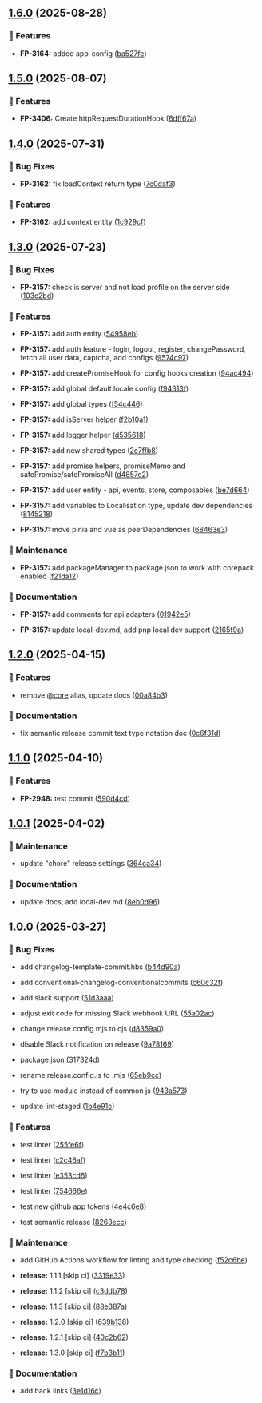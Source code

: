 ## [1.6.0](https://github.com/upstars-global/front-platform-core/compare/v1.5.0...v1.6.0) (2025-08-28)

### 🚀 Features

* **FP-3164:** added app-config
 ([ba527fe](https://github.com/upstars-global/front-platform-core/commit/ba527fe83bc277f1135d7b05ec0f403969fc355e))

## [1.5.0](https://github.com/upstars-global/front-platform-core/compare/v1.4.0...v1.5.0) (2025-08-07)

### 🚀 Features

* **FP-3406:** Create httpRequestDurationHook
 ([6dff67a](https://github.com/upstars-global/front-platform-core/commit/6dff67aa90a247e057a93c9ccc976f62293f040b))

## [1.4.0](https://github.com/upstars-global/front-platform-core/compare/v1.3.0...v1.4.0) (2025-07-31)

### 🐛 Bug Fixes

* **FP-3162:** fix loadContext return type
 ([7c0daf3](https://github.com/upstars-global/front-platform-core/commit/7c0daf32b1b900bb6e956a94161bc896196d7de2))



### 🚀 Features

* **FP-3162:** add context entity
 ([1c929cf](https://github.com/upstars-global/front-platform-core/commit/1c929cf204e951ff002001914ed33223e25757c1))

## [1.3.0](https://github.com/upstars-global/front-platform-core/compare/v1.2.0...v1.3.0) (2025-07-23)

### 🐛 Bug Fixes

* **FP-3157:** check is server and not load profile on the server side
 ([103c2bd](https://github.com/upstars-global/front-platform-core/commit/103c2bd301274fd551f7388d2fc06d3138cd4526))



### 🚀 Features

* **FP-3157:** add auth entity
 ([54958eb](https://github.com/upstars-global/front-platform-core/commit/54958eb869f6b55535a8eadd90ebd9689185a6d7))


* **FP-3157:** add auth feature - login, logout, register, changePassword, fetch all user data, captcha, add configs
 ([9574c97](https://github.com/upstars-global/front-platform-core/commit/9574c976503a1c1b2855aa92727966a68e61e8d1))


* **FP-3157:** add createPromiseHook for config hooks creation
 ([94ac494](https://github.com/upstars-global/front-platform-core/commit/94ac4943df6cd2ad54210fd3821b229d0f42c91a))


* **FP-3157:** add global default locale config
 ([f94313f](https://github.com/upstars-global/front-platform-core/commit/f94313f4cbcd9000f7a55441250322831c0259b2))


* **FP-3157:** add global types
 ([f54c446](https://github.com/upstars-global/front-platform-core/commit/f54c4469a4be8704f3538f5637e5f2228eb089f4))


* **FP-3157:** add isServer helper
 ([f2b10a1](https://github.com/upstars-global/front-platform-core/commit/f2b10a1184f4db2b3adc01b1b3e29452a85ac4a3))


* **FP-3157:** add logger helper
 ([d535618](https://github.com/upstars-global/front-platform-core/commit/d5356185d260598f0164b490ff1d386406e98645))


* **FP-3157:** add new shared types
 ([2e7ffb8](https://github.com/upstars-global/front-platform-core/commit/2e7ffb87950e65f2751be942c710a16b013f799e))


* **FP-3157:** add promise helpers, promiseMemo and safePromise/safePromiseAll
 ([d4857e2](https://github.com/upstars-global/front-platform-core/commit/d4857e2da94edee52dd58b7881fb7c1b1b058972))


* **FP-3157:** add user entity - api, events, store, composables
 ([be7d664](https://github.com/upstars-global/front-platform-core/commit/be7d664b758fd713c6c4e2132cd1cf47ab8d8fa4))


* **FP-3157:** add variables to Localisation type, update dev dependencies
 ([8145218](https://github.com/upstars-global/front-platform-core/commit/8145218875642f339bd508e6000baec2de665565))


* **FP-3157:** move pinia and vue as peerDependencies
 ([68463e3](https://github.com/upstars-global/front-platform-core/commit/68463e3502b5ea16bd98d794c42bfb61cc73dd6a))



### 🔧 Maintenance

* **FP-3157:** add packageManager to package.json to work with corepack enabled
 ([f21da12](https://github.com/upstars-global/front-platform-core/commit/f21da129946aa907952d7922c56407049c554a97))



### 📖 Documentation

* **FP-3157:** add comments for api adapters
 ([01942e5](https://github.com/upstars-global/front-platform-core/commit/01942e5eca6fb4f087752d4a815a513b13eaea3d))


* **FP-3157:** update local-dev.md, add pnp local dev support
 ([2165f9a](https://github.com/upstars-global/front-platform-core/commit/2165f9afd2c2cf0188109148340f8ac52a3e399b))

## [1.2.0](https://github.com/upstars-global/front-platform-core/compare/v1.1.0...v1.2.0) (2025-04-15)

### 🚀 Features

* remove [@core](https://github.com/core) alias, update docs
 ([00a84b3](https://github.com/upstars-global/front-platform-core/commit/00a84b353e32365e8e6775e587b9a4e58db66c26))



### 📖 Documentation

* fix semantic release commit text type notation doc
 ([0c6f31d](https://github.com/upstars-global/front-platform-core/commit/0c6f31da69b3f4192bf193a12cc85c2bdcc09d67))

## [1.1.0](https://github.com/upstars-global/front-platform-core/compare/v1.0.1...v1.1.0) (2025-04-10)

### 🚀 Features

* **FP-2948:** test commit
 ([590d4cd](https://github.com/upstars-global/front-platform-core/commit/590d4cd01afdef3a7874860e3a5ef793aeb8995f))

## [1.0.1](https://github.com/upstars-global/front-platform-core/compare/v1.0.0...v1.0.1) (2025-04-02)

### 🔧 Maintenance

* update "chore" release settings
 ([364ca34](https://github.com/upstars-global/front-platform-core/commit/364ca34de9aa6987ebf8a7467c10f08da54a1b01))



### 📖 Documentation

* update docs, add local-dev.md
 ([8eb0d96](https://github.com/upstars-global/front-platform-core/commit/8eb0d96013fe74cfddb0fee29c23ed3867234881))

## 1.0.0 (2025-03-27)

### 🐛 Bug Fixes

* add changelog-template-commit.hbs
 ([b44d90a](https://github.com/upstars-global/front-platform-core/commit/b44d90a78eae593d21bac226a7bbbce148899761))


* add conventional-changelog-conventionalcommits
 ([c60c32f](https://github.com/upstars-global/front-platform-core/commit/c60c32f6baf4a114b3b7c2f5646ca12093751d73))


* add slack support
 ([51d3aaa](https://github.com/upstars-global/front-platform-core/commit/51d3aaab2b836a73132d66aa9c56674aade5faf7))


* adjust exit code for missing Slack webhook URL
 ([55a02ac](https://github.com/upstars-global/front-platform-core/commit/55a02acf8c74bee5b93fe8900b8b12d2e54c2d85))


* change release.config.mjs to cjs
 ([d8359a0](https://github.com/upstars-global/front-platform-core/commit/d8359a03b7d48aed4a1b16e63440b7b71a71c478))


* disable Slack notification on release
 ([9a78169](https://github.com/upstars-global/front-platform-core/commit/9a78169c024a769cf39b44e836377b1d3769c923))


* package.json
 ([317324d](https://github.com/upstars-global/front-platform-core/commit/317324da39876f71b1d3462314cbcac80b7429b6))


* rename release.config.js to .mjs
 ([65eb9cc](https://github.com/upstars-global/front-platform-core/commit/65eb9cc24935924adbb7e64a16291bfb8c82c496))


* try to use module instead of common js
 ([943a573](https://github.com/upstars-global/front-platform-core/commit/943a57371785ff9940dcdf895ecbd96b6cd6b2e6))


* update lint-staged
 ([1b4e91c](https://github.com/upstars-global/front-platform-core/commit/1b4e91c4ac969c8e0462e10644c1de9367d94020))



### 🚀 Features

* test linter
 ([255fe6f](https://github.com/upstars-global/front-platform-core/commit/255fe6f5f7b28c65749feff9ba782a2218322c2d))


* test linter
 ([c2c46af](https://github.com/upstars-global/front-platform-core/commit/c2c46af309c6a66f1c9c7691dde111ee4a741bb5))


* test linter
 ([e353cd6](https://github.com/upstars-global/front-platform-core/commit/e353cd6a7f57fbdbb0a37912dd85c247bea8e9cc))


* test linter
 ([754666e](https://github.com/upstars-global/front-platform-core/commit/754666e8e57b654ebc42980bc5b57721b22e8938))


* test new github app tokens
 ([4e4c6e8](https://github.com/upstars-global/front-platform-core/commit/4e4c6e8bbfa39254c39e32326849216af70add0e))


* test semantic release
 ([8263ecc](https://github.com/upstars-global/front-platform-core/commit/8263ecc6310ffdaf184fc247c8880fdd25277697))



### 🔧 Maintenance

* add GitHub Actions workflow for linting and type checking
 ([f52c6be](https://github.com/upstars-global/front-platform-core/commit/f52c6bed72156902fd5748116dd5daeea7ae4afd))


* **release:** 1.1.1 [skip ci]
 ([3319e33](https://github.com/upstars-global/front-platform-core/commit/3319e335aa9162122340e969be36cbd5e4992882))


* **release:** 1.1.2 [skip ci]
 ([c3ddb78](https://github.com/upstars-global/front-platform-core/commit/c3ddb78b2fcae033593f13a05f6b492f4335fbd9))


* **release:** 1.1.3 [skip ci]
 ([88e387a](https://github.com/upstars-global/front-platform-core/commit/88e387a4a5ff1a3717bfec7737f38bec6c571167))


* **release:** 1.2.0 [skip ci]
 ([639b138](https://github.com/upstars-global/front-platform-core/commit/639b138aa84bd362597224e0571d115b7c11161f))


* **release:** 1.2.1 [skip ci]
 ([40c2b62](https://github.com/upstars-global/front-platform-core/commit/40c2b6215e7f77ebacfcdc5329abfefd10e5216b))


* **release:** 1.3.0 [skip ci]
 ([f7b3b11](https://github.com/upstars-global/front-platform-core/commit/f7b3b1165ba4c210729ae1bdd1c7f5b47b2820f5))



### 📖 Documentation

* add back links
 ([3e1d16c](https://github.com/upstars-global/front-platform-core/commit/3e1d16c70b2b434c467c3c1ab04df09fe2383b93))
